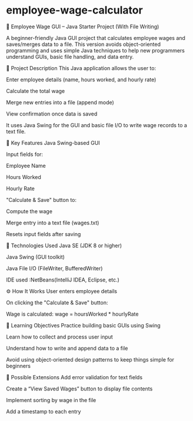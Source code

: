 # employee-wage-calculator
🧾 Employee Wage GUI – Java Starter Project (With File Writing)

A beginner-friendly Java GUI project that calculates employee wages and saves/merges data to a file. This version avoids object-oriented programming and uses simple Java techniques to help new programmers understand GUIs, basic file handling, and data entry.

📌 Project Description
This Java application allows the user to:

Enter employee details (name, hours worked, and hourly rate)

Calculate the total wage

Merge new entries into a file (append mode)

View confirmation once data is saved

It uses Java Swing for the GUI and basic file I/O to write wage records to a text file.

🎯 Key Features
Java Swing-based GUI

Input fields for:

Employee Name

Hours Worked

Hourly Rate

"Calculate & Save" button to:

Compute the wage

Merge entry into a text file (wages.txt)

Resets input fields after saving

🧰 Technologies Used
Java SE (JDK 8 or higher)

Java Swing (GUI toolkit)

Java File I/O (FileWriter, BufferedWriter)

IDE used :NetBeans(IntelliJ IDEA, Eclipse, etc.)

⚙️ How It Works
User enters employee details

On clicking the "Calculate & Save" button:

Wage is calculated:
wage = hoursWorked * hourlyRate


📌 Learning Objectives
Practice building basic GUIs using Swing

Learn how to collect and process user input

Understand how to write and append data to a file

Avoid using object-oriented design patterns to keep things simple for beginners

🔄 Possible Extensions
Add error validation for text fields

Create a “View Saved Wages” button to display file contents

Implement sorting by wage in the file

Add a timestamp to each entry
